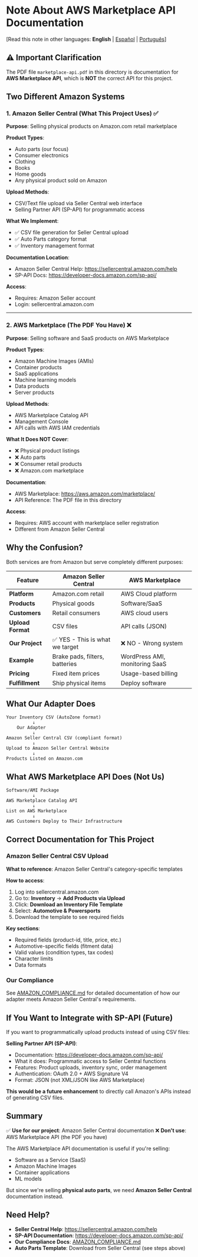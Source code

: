 # Note About AWS Marketplace API Documentation

[Read this note in other languages: **English** | [Español](AWS_MARKETPLACE_NOTE.es.md) | [Português](AWS_MARKETPLACE_NOTE.pt.md)]

## ⚠️ Important Clarification

The PDF file `marketplace-api.pdf` in this directory is documentation for **AWS Marketplace API**, which is **NOT** the correct API for this project.

## Two Different Amazon Systems

### 1. Amazon Seller Central (What This Project Uses) ✅

**Purpose**: Selling physical products on Amazon.com retail marketplace

**Product Types**:
- Auto parts (our focus)
- Consumer electronics
- Clothing
- Books
- Home goods
- Any physical product sold on Amazon

**Upload Methods**:
- CSV/Text file upload via Seller Central web interface
- Selling Partner API (SP-API) for programmatic access

**What We Implement**:
- ✅ CSV file generation for Seller Central upload
- ✅ Auto Parts category format
- ✅ Inventory management format

**Documentation Location**:
- Amazon Seller Central Help: https://sellercentral.amazon.com/help
- SP-API Docs: https://developer-docs.amazon.com/sp-api/

**Access**:
- Requires: Amazon Seller account
- Login: sellercentral.amazon.com

---

### 2. AWS Marketplace (The PDF You Have) ❌

**Purpose**: Selling software and SaaS products on AWS Marketplace

**Product Types**:
- Amazon Machine Images (AMIs)
- Container products
- SaaS applications
- Machine learning models
- Data products
- Server products

**Upload Methods**:
- AWS Marketplace Catalog API
- Management Console
- API calls with AWS IAM credentials

**What It Does NOT Cover**:
- ❌ Physical product listings
- ❌ Auto parts
- ❌ Consumer retail products
- ❌ Amazon.com marketplace

**Documentation**:
- AWS Marketplace: https://aws.amazon.com/marketplace/
- API Reference: The PDF file in this directory

**Access**:
- Requires: AWS account with marketplace seller registration
- Different from Amazon Seller Central

## Why the Confusion?

Both services are from Amazon but serve completely different purposes:

| Feature | Amazon Seller Central | AWS Marketplace |
|---------|----------------------|-----------------|
| **Platform** | Amazon.com retail | AWS Cloud platform |
| **Products** | Physical goods | Software/SaaS |
| **Customers** | Retail consumers | AWS cloud users |
| **Upload Format** | CSV files | API calls (JSON) |
| **Our Project** | ✅ YES - This is what we target | ❌ NO - Wrong system |
| **Example** | Brake pads, filters, batteries | WordPress AMI, monitoring SaaS |
| **Pricing** | Fixed item prices | Usage-based billing |
| **Fulfillment** | Ship physical items | Deploy software |

## What Our Adapter Does

```
Your Inventory CSV (AutoZone format)
          ↓
    Our Adapter
          ↓
Amazon Seller Central CSV (compliant format)
          ↓
Upload to Amazon Seller Central Website
          ↓
Products Listed on Amazon.com
```

## What AWS Marketplace API Does (Not Us)

```
Software/AMI Package
          ↓
AWS Marketplace Catalog API
          ↓
List on AWS Marketplace
          ↓
AWS Customers Deploy to Their Infrastructure
```

## Correct Documentation for This Project

### Amazon Seller Central CSV Upload

**What to reference**: Amazon Seller Central's category-specific templates

**How to access**:
1. Log into sellercentral.amazon.com
2. Go to: **Inventory** → **Add Products via Upload**
3. Click: **Download an Inventory File Template**
4. Select: **Automotive & Powersports**
5. Download the template to see required fields

**Key sections**:
- Required fields (product-id, title, price, etc.)
- Automotive-specific fields (fitment data)
- Valid values (condition types, tax codes)
- Character limits
- Data formats

### Our Compliance

See [AMAZON_COMPLIANCE.md](AMAZON_COMPLIANCE.md) for detailed documentation of how our adapter meets Amazon Seller Central's requirements.

## If You Want to Integrate with SP-API (Future)

If you want to programmatically upload products instead of using CSV files:

**Selling Partner API (SP-API)**:
- Documentation: https://developer-docs.amazon.com/sp-api/
- What it does: Programmatic access to Seller Central functions
- Features: Product uploads, inventory sync, order management
- Authentication: OAuth 2.0 + AWS Signature V4
- Format: JSON (not XML/JSON like AWS Marketplace)

**This would be a future enhancement** to directly call Amazon's APIs instead of generating CSV files.

## Summary

✅ **Use for our project**: Amazon Seller Central documentation
❌ **Don't use**: AWS Marketplace API (the PDF you have)

The AWS Marketplace API documentation is useful if you're selling:
- Software as a Service (SaaS)
- Amazon Machine Images
- Container applications
- ML models

But since we're selling **physical auto parts**, we need **Amazon Seller Central** documentation instead.

## Need Help?

- **Seller Central Help**: https://sellercentral.amazon.com/help
- **SP-API Documentation**: https://developer-docs.amazon.com/sp-api/
- **Our Compliance Docs**: [AMAZON_COMPLIANCE.md](AMAZON_COMPLIANCE.md)
- **Auto Parts Template**: Download from Seller Central (see steps above)

